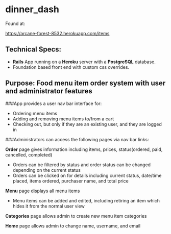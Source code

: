 # dinner_dash

Found at:

https://arcane-forest-8532.herokuapp.com/items

## Technical Specs:

* **Rails** App running on a **Heroku** server with a **PostgreSQL** database.
* Foundation based front end with custom css overrides.

## Purpose: Food menu item order system with user and administrator features

###App provides a user nav bar interface for:

* Ordering menu items 
* Adding and removing menu items to/from a cart 
* Checking out, but only if they are an existing user, and they are logged in

###Administrators can access the following pages via nav bar links:

**Order** page gives information including items, prices, status(ordered, paid, cancelled, completed)
  * Orders can be filtered by status and order status can be changed depending on the current status
  * Orders can be clicked on for details including current status, date/time placed, items ordered, purchaser name, and total price

**Menu** page displays all menu items 
  * Menu items can be added and edited, including retiring an item which hides it from the normal user view

**Categories** page allows admin to create new menu item categories

**Home** page allows admin to change name, username, and email
